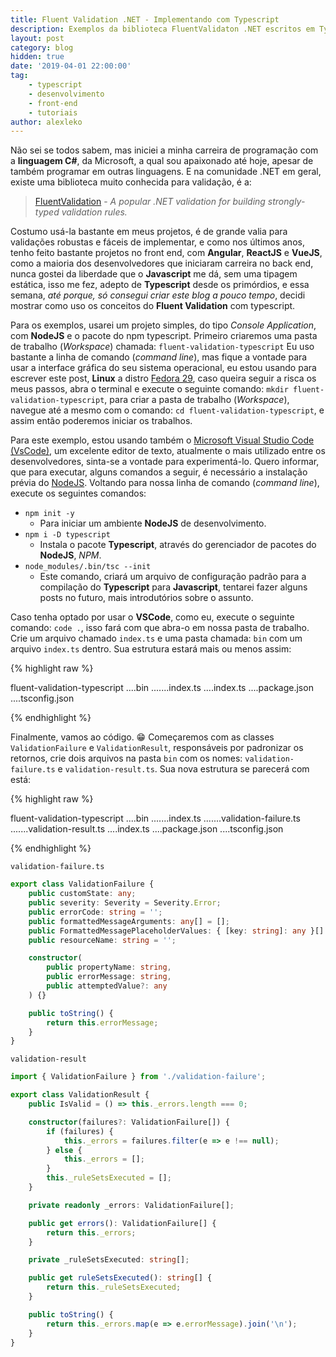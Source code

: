 ```yaml
---
title: Fluent Validation .NET - Implementando com Typescript
description: Exemplos da biblioteca FluentValidaton .NET escritos em Typescript
layout: post
category: blog
hidden: true
date: '2019-04-01 22:00:00'
tag:
    - typescript
    - desenvolvimento
    - front-end
    - tutoriais
author: alexleko
---
```


Não sei se todos sabem, mas iniciei a minha carreira de programação com a **linguagem C#**, da Microsoft, a qual sou apaixonado até hoje, apesar de também programar em outras linguagens. E na comunidade .NET em geral, existe uma biblioteca muito conhecida para validação, é a:

> [FluentValidation](https://github.com/JeremySkinner/FluentValidation) - _A popular .NET validation for building strongly-typed validation rules._

Costumo usá-la bastante em meus projetos, é de grande valia para validações robustas e fáceis de implementar, e como nos últimos anos, tenho feito bastante projetos no front end, com **Angular**, **ReactJS** e **VueJS**, como a maioria dos desenvolvedores que iniciaram carreira no back end, nunca gostei da liberdade que o **Javascript** me dá, sem uma tipagem estática, isso me fez, adepto de **Typescript** desde os primórdios, e essa semana, _até porque, só consegui criar este blog a pouco tempo_, decidi mostrar como uso os conceitos do **Fluent Validation** com typescript.

Para os exemplos, usarei um projeto simples, do tipo _Console Application_, com **NodeJS** e o pacote do npm typescript. Primeiro criaremos uma pasta de trabalho (_Workspace_) chamada: <code>fluent-validation-typescript</code>
Eu uso bastante a linha de comando (_command line_), mas fique a vontade para usar a interface gráfica do seu sistema operacional, eu estou usando para escrever este post, **Linux** a distro [Fedora 29](https://getfedora.org/), caso queira seguir a risca os meus passos, abra o terminal e execute o seguinte comando: `mkdir fluent-validation-typescript`, para criar a pasta de trabalho (_Workspace_), navegue até a mesmo com o comando: `cd fluent-validation-typescript`, e assim então poderemos iniciar os trabalhos.

Para este exemplo, estou usando também o [Microsoft Visual Studio Code (VsCode)](https://code.visualstudio.com/), um excelente editor de texto, atualmente o mais utilizado entre os desenvolvedores, sinta-se a vontade para experimentá-lo. Quero informar, que para executar, alguns comandos a seguir, é necessário a instalação prévia do [NodeJS](https://nodejs.org). Voltando para nossa linha de comando (_command line_), execute os seguintes comandos:

-   `npm init -y`
    -   Para iniciar um ambiente **NodeJS** de desenvolvimento.
-   `npm i -D typescript`
    -   Instala o pacote **Typescript**, através do gerenciador de pacotes do **NodeJS**, _NPM_.
-   `node_modules/.bin/tsc --init`
    -   Este comando, criará um arquivo de configuração padrão para a compilação do **Typescript** para **Javascript**, tentarei fazer alguns posts no futuro, mais introdutórios sobre o assunto.

Caso tenha optado por usar o **VSCode**, como eu, execute o seguinte comando: `code .`, isso fará com que abra-o em nossa pasta de trabalho.
Crie um arquivo chamado `index.ts` e uma pasta chamada: `bin` com um arquivo `index.ts` dentro. Sua estrutura estará mais ou menos assim:

{% highlight raw %}

fluent-validation-typescript
....bin
.......index.ts
....index.ts
....package.json
....tsconfig.json

{% endhighlight %}

Finalmente, vamos ao código. 😁
Começaremos com as classes `ValidationFailure` e `ValidationResult`, responsáveis por padronizar os retornos, crie dois arquivos na pasta `bin` com os nomes: `validation-failure.ts` e `validation-result.ts`. Sua nova estrutura se parecerá com está:

{% highlight raw %}

fluent-validation-typescript
....bin
.......index.ts
.......validation-failure.ts
.......validation-result.ts
....index.ts
....package.json
....tsconfig.json

{% endhighlight %}

`validation-failure.ts`

```ts
export class ValidationFailure {
    public customState: any;
    public severity: Severity = Severity.Error;
    public errorCode: string = '';
    public formattedMessageArguments: any[] = [];
    public FormattedMessagePlaceholderValues: { [key: string]: any }[] = [] as any;
    public resourceName: string = '';

    constructor(
        public propertyName: string,
        public errorMessage: string,
        public attemptedValue?: any
    ) {}

    public toString() {
        return this.errorMessage;
    }
}
```

`validation-result`

```ts
import { ValidationFailure } from './validation-failure';

export class ValidationResult {
    public IsValid = () => this._errors.length === 0;

    constructor(failures?: ValidationFailure[]) {
        if (failures) {
            this._errors = failures.filter(e => e !== null);
        } else {
            this._errors = [];
        }
        this._ruleSetsExecuted = [];
    }

    private readonly _errors: ValidationFailure[];

    public get errors(): ValidationFailure[] {
        return this._errors;
    }

    private _ruleSetsExecuted: string[];

    public get ruleSetsExecuted(): string[] {
        return this._ruleSetsExecuted;
    }

    public toString() {
        return this._errors.map(e => e.errorMessage).join('\n');
    }
}
```
